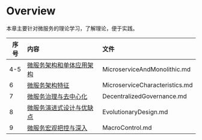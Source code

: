 # Overview

本章主要针对微服务的理论学习，了解理论，便于实践。

| 序号 | 内容                                                     | 文件                           |
| ---- | :------------------------------------------------------- | :----------------------------- |
| 4-5  | [微服务架构和单体应用架构](MicroserviceAndMonolithic.md) | MicroserviceAndMonolithic.md   |
| 6    | [微服务架构特征](MicroserviceCharacteristics.md)         | MicroserviceCharacteristics.md |
| 7    | [微服务治理与去中心化](DecentralizedGovernance.md)       | DecentralizedGovernance.md     |
| 8    | [微服务演进式设计与优缺点](EvolutionaryDesign.md)        | EvolutionaryDesign.md          |
| 9    | [微服务宏观把控与深入](MacroControl.md)                  | MacroControl.md                |


